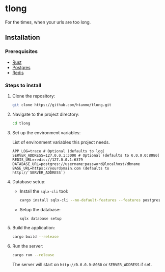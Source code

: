 # tlong

For the times, when your urls are too long.

## Installation

### Prerequisites

- [Rust](https://www.rust-lang.org/)
- [Postgres](https://www.postgresql.org/)
- [Redis](https://redis.io/)

### Steps to install

1. Clone the repository:

    ```sh
    git clone https://github.com/htanmo/tlong.git
    ```

2. Navigate to the project directory:

    ```sh
    cd tlong
    ```

3. Set up the environment variables:

    List of environment variables this project needs.
    ```dotenv
    APP_LOG=trace # Optional (defaults to log)
    SERVER_ADDRESS=127.0.0.1:3000 # Optional (defaults to 0.0.0.0:8080)
    REDIS_URL=redis://127.0.0.1:6379
    DATABASE_URL=postgres://username:password@localhost/dbname
    BASE_URL=https://yourdomain.com (defaults to http://`SERVER_ADDRESS`)
    ```

4. Database setup:

    - Install the `sqlx-cli` tool:
        ```sh
        cargo install sqlx-cli --no-default-features --features postgres
        ```
    
    - Setup the database:
        ```sh
        sqlx database setup
        ```

5. Build the application:

    ```sh
    cargo build --release
    ```

6. Run the server:

    ```sh
    cargo run --release
    ```

    The server will start on `http://0.0.0.0:8080` or `SERVER_ADDRESS` if set.

